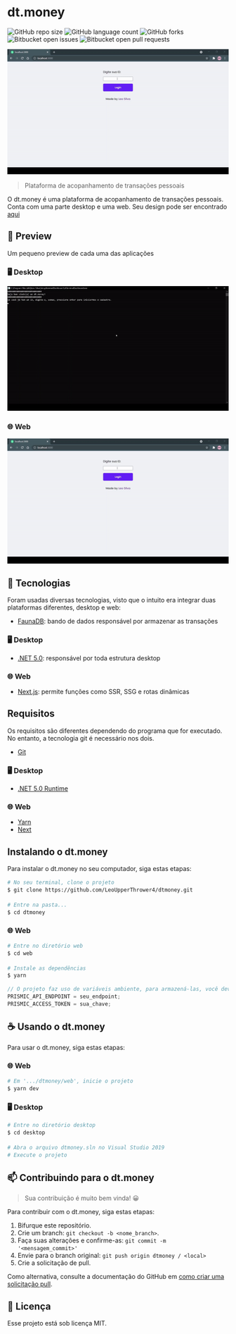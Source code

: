 # dt.money

![GitHub repo size](https://img.shields.io/github/repo-size/LeoUpperThrower4/dtmoney?style=for-the-badge)
![GitHub language count](https://img.shields.io/github/languages/count/LeoUpperThrower4/dtmoney?style=for-the-badge)
![GitHub forks](https://img.shields.io/github/forks/LeoUpperThrower4/dtmoney?style=for-the-badge)
![Bitbucket open issues](https://img.shields.io/bitbucket/issues/LeoUpperThrower4/dtmoney?style=for-the-badge)
![Bitbucket open pull requests](https://img.shields.io/bitbucket/pr-raw/LeoUpperThrower4/dtmoney?style=for-the-badge)

<!-- Alterar cover quando o projeto estiver 100% funcional -->
<img src="assets/preview_web.gif" alt="cover">

> Plataforma de acopanhamento de transações pessoais

O dt.money é uma plataforma de acopanhamento de transações pessoais. Conta com uma parte desktop e uma web. Seu design pode ser encontrado [aqui](https://www.figma.com/file/sfYqFZG6Y6247jAXiZWtIq/dtmoney?node-id=0%3A1)

## 🔎 Preview

Um pequeno preview de cada uma das aplicações

### 🖥️ Desktop

<img src="assets/preview_desktop.gif" alt="cover">

### 🌐 Web

<img src="assets/preview_web.gif" alt="cover">

## 🚀 Tecnologias

Foram usadas diversas tecnologias, visto que o intuito era integrar duas plataformas diferentes, desktop e web:

- [FaunaDB](https://fauna.com/): bando de dados responsável por armazenar as transações

### 🖥️ Desktop

- [.NET 5.0](https://dotnet.microsoft.com/download/dotnet/5.0): responsável por toda estrutura desktop

### 🌐 Web

- [Next.js](https://nextjs.org/): permite funções como SSR, SSG e rotas dinâmicas

## Requisitos

Os requisitos são diferentes dependendo do programa que for executado. No entanto, a tecnologia git é necessário nos dois.

- [Git](https://git-scm.com/)

### 🖥️ Desktop

- [.NET 5.0 Runtime](https://dotnet.microsoft.com/download/dotnet/5.0#:~:text=x86-,.NET%20Desktop%20Runtime%205.0.10,-The%20.NET%20Desktop)

### 🌐 Web

- [Yarn](https://yarnpkg.com/)
- [Next](https://nextjs.org/)

## Instalando o dt.money

Para instalar o dt.money no seu computador, siga estas etapas:

```bash
# No seu terminal, clone o projeto
$ git clone https://github.com/LeoUpperThrower4/dtmoney.git

# Entre na pasta...
$ cd dtmoney
```

### 🌐 Web

```bash
# Entre no diretório web
$ cd web

# Instale as dependências
$ yarn
```

```js
// O projeto faz uso de variáveis ambiente, para armazená-las, você deverá criar um arquivo .env na raiz do seu projeto
PRISMIC_API_ENDPOINT = seu_endpoint;
PRISMIC_ACCESS_TOKEN = sua_chave;
```

## ☕ Usando o dt.money

Para usar o dt.money, siga estas etapas:

### 🌐 Web

```bash
# Em '.../dtmoney/web', inicie o projeto
$ yarn dev
```

### 🖥️ Desktop

```bash
# Entre no diretório desktop
$ cd desktop

# Abra o arquivo dtmoney.sln no Visual Studio 2019
# Execute o projeto
```

## 📫 Contribuindo para o dt.money

> Sua contribuição é muito bem vinda! 😀

Para contribuir com o dt.money, siga estas etapas:

1. Bifurque este repositório.
2. Crie um branch: `git checkout -b <nome_branch>`.
3. Faça suas alterações e confirme-as: `git commit -m '<mensagem_commit>'`
4. Envie para o branch original: `git push origin dtmoney / <local>`
5. Crie a solicitação de pull.

Como alternativa, consulte a documentação do GitHub em [como criar uma solicitação pull](https://help.github.com/en/github/collaborating-with-issues-and-pull-requests/creating-a-pull-request).

## 📝 Licença

Esse projeto está sob licença MIT.
